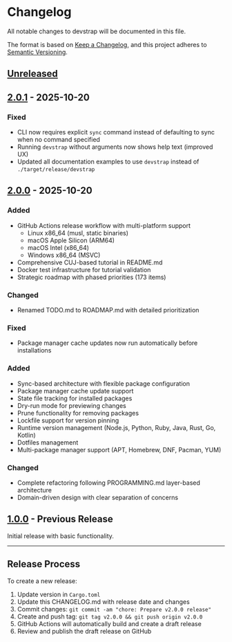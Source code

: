 # Changelog

All notable changes to devstrap will be documented in this file.

The format is based on [Keep a Changelog](https://keepachangelog.com/en/1.0.0/),
and this project adheres to [Semantic Versioning](https://semver.org/spec/v2.0.0.html).

## [Unreleased]

## [2.0.1] - 2025-10-20

### Fixed
- CLI now requires explicit `sync` command instead of defaulting to sync when no command specified
- Running `devstrap` without arguments now shows help text (improved UX)
- Updated all documentation examples to use `devstrap` instead of `./target/release/devstrap`

## [2.0.0] - 2025-10-20

### Added
- GitHub Actions release workflow with multi-platform support
  - Linux x86_64 (musl, static binaries)
  - macOS Apple Silicon (ARM64)
  - macOS Intel (x86_64)
  - Windows x86_64 (MSVC)
- Comprehensive CUJ-based tutorial in README.md
- Docker test infrastructure for tutorial validation
- Strategic roadmap with phased priorities (173 items)

### Changed
- Renamed TODO.md to ROADMAP.md with detailed prioritization

### Fixed
- Package manager cache updates now run automatically before installations

### Added
- Sync-based architecture with flexible package configuration
- Package manager cache update support
- State file tracking for installed packages
- Dry-run mode for previewing changes
- Prune functionality for removing packages
- Lockfile support for version pinning
- Runtime version management (Node.js, Python, Ruby, Java, Rust, Go, Kotlin)
- Dotfiles management
- Multi-package manager support (APT, Homebrew, DNF, Pacman, YUM)

### Changed
- Complete refactoring following PROGRAMMING.md layer-based architecture
- Domain-driven design with clear separation of concerns

## [1.0.0] - Previous Release

Initial release with basic functionality.

---

## Release Process

To create a new release:

1. Update version in `Cargo.toml`
2. Update this CHANGELOG.md with release date and changes
3. Commit changes: `git commit -am "chore: Prepare v2.0.0 release"`
4. Create and push tag: `git tag v2.0.0 && git push origin v2.0.0`
5. GitHub Actions will automatically build and create a draft release
6. Review and publish the draft release on GitHub

[Unreleased]: https://github.com/jkaraskiewicz/devstrap/compare/v2.0.1...HEAD
[2.0.1]: https://github.com/jkaraskiewicz/devstrap/releases/tag/v2.0.1
[2.0.0]: https://github.com/jkaraskiewicz/devstrap/releases/tag/v2.0.0
[1.0.0]: https://github.com/jkaraskiewicz/devstrap/releases/tag/v1.0.0
